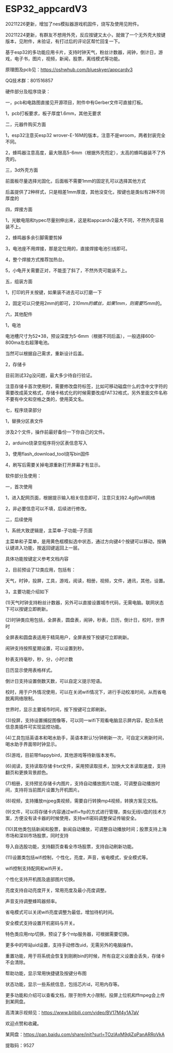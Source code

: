 # ESP32_appcardV3



20211226更新，增加了nes模拟器游戏机固件，烧写及使用见附件。



 

20211224更新，有群友不想用外壳，反应按键又太小，就做了一个无外壳大按键版本，见附件，未验证，有打过后的评论区帮忙回复一下。

 

 

基于esp32的多功能应用卡片，支持时钟天气，粉丝计数器，闹钟，倒计日，游戏，电子书，图片，视频，新闻，股票，离线模式等功能。

原理图及pcb见：https://oshwhub.com/blueskyer/appcardv3      

QQ技术群：801516857

硬件部分及程序烧录：

一，pcb和电路图直接见开源项目，附件中有Gerber文件可直接打板。

1，pcb打板要求，板子厚度1.6mm，其他无要求

二，元器件购买方面

1，esp32注意买esp32 wrover-E-16M的版本，注意不是wroom，两者封装完全不同。

2，蜂鸣器注意高度，最大限高5-6mm（根据外壳而定），太高的蜂鸣器装不了外壳的。

三，3d外壳方面

前面板尽量选择光固化，后面板不需要1mm的固定孔可以选择其他方式

后盖提供了2种样式，只是相差1mm厚度，其他没变化，按键也是类似有2种不同厚度的

四，焊接方面

1，光敏电阻和typec尽量别伸出来，这是和appcardv2最大不同，不然外壳容易装不上。

2，蜂鸣器多余引脚需要剪掉

3，电池座不用焊接，那是定位用的，直接焊接电池引线即可。

4，整个焊接方式推荐加热台。

5，小龟开关需要正对，不能歪了斜了，不然外壳可能装不上。

五，组装方面

1，打印的开关按键，如果装不进去可以打磨一下

2，固定可以只使用2mm的即可，2*10mm的螺丝，如果1mm，则需要1*5mm的。

六，其他配件

1，电池

电池槽尺寸为52*38，预设深度为5-6mm（根据不同后盖），一般选择600-800ma左右超薄电池。

当然可以根据自己需求，重新设计后盖。

2，存储卡

目前测试32g没问题，最大多少待自行验证。

注意存储卡首次使用时，需要修改盘符标签，比如可移动磁盘什么的含中文字符的需要改成英文格式，存储卡格式化的时候需要改成FAT32格式，另外里面文件名称不要有中文和空格之类的，使用英文名。

七，程序烧录部分

1，替换分区表文件

涉及2个文件，操作前最好备份一下你自己的文件。

2，arduino烧录空程序将分区表信息写入

3，使用flash_download_tool烧写bin固件

4，刷写后需要关掉电源重新打开屏幕才有显示。

 

软件部分及使用：

一，首次使用

1，进入配网页面，根据提示输入相关信息即可，注意只支持2.4g的wifi网络

2，非必要信息可以不填，后续进行修改。

二，后续使用

1，系统大致逻辑是，主菜单-子功能-子页面

  主菜单和子菜单，是用黄色框模拟选中状态，通过方向键4个按键可以移动，按确认键进入功能，按返回键返回上一层。

  具体功能按键定义参考文档内容

2，目前预设了12类应用，包括有：

天气，时钟，投屏，工具，游戏，阅读，相册，视频，文件，通讯，其他，设置。

3，主要功能介绍如下

(1)天气时钟支持粉丝计数器，另外可以直接设置城市代码，无需电脑。联网状态下可以按键立即刷新。

(2)时钟类应用包括，全屏表，圆盘表，闹钟，秒表，日历，倒计日，校时，世界时

全屏表和圆盘表适用于精简用户，全屏表按下按键可立即刷新。

闹钟支持按照星期设置，可以设置到秒。

秒表支持毫秒，秒，分，小时计数

日历显示使用表格样式。

倒计日支持设置倒数天数，可以自定义提示短语。

校时，用于户外情况使用，可以在关闭wifi情况下，进行手动校准时间，从而省电脱离网络限制。

世界时，显示主要城市时间，按下按键可立即刷新。

(3)投屏，支持设置捕捉图像等，可以同一wifi下观看电脑显示屏内容，配合系统信息类插件可实现监控功能。

(4)工具包括英语本和喝水助手，英语本默认1分钟刷新一次，可自定义刷新时间，喝水助手界面带时钟显示。

(5)游戏，目前带flappybird，其他游戏等待新版本发布。

(6)阅读，支持读取存储卡txt文件，采用预读取技术，加快大文本读取速度，支持翻页和更换背景颜色。

(7)相册，支持预览存储卡内图片，支持自动播放图片功能，可调整自动播放时间，支持将当前图片设置为开机图片。

(8)视频，支持播放mjpeg类视频，需要自行转换mp4视频，转换方案见文档。

(9)文件，可以将存储卡内容通过wifi+ftp的方式进行管理，类似无线U盘的技术方案，方便没有读卡器的时候使用，支持wifi密码调整保证传输安全。

(10)其他类包括新闻和股票，新闻自动播放，可调整自动播放时间；股票支持上海市场和深圳市场股票，同时支持

导入自选股功能，支持翻页查看全市场股票，支持自动刷新功能。

(11)设置类包括wifi控制，个性化，亮度，声音，省电模式，安全模式等。

wifi控制支持配网和wifi开关。

个性化支持开机图及底部图片切换。

亮度支持自动亮度开关，常用亮度及最小亮度调整。

声音支持调整蜂鸣器频率。

省电模式可以关闭wifi亮度调整为最低，增加待机时间。

安全模式支持设置开机密码与开关。

特色类应用ntp切换，预设了多个ntp服务器，可根据需要切换。

更多中的哔站uid设置，支持手动修改uid，无需另外的电脑操作。

重置功能，用于将系统会恢复到刚刷bin的时候，所有自定义设置会丢失，存储卡不会清除。

帮助功能，显示常用快捷键及按键分布图

状态功能，显示一些系统信息，包括芯片id，可用内存等。

 

 

更多功能和介绍可以查看文档，限于附件大小限制，投屏上位机和ffmpeg会上传到某网盘。

 

高清演示视频见：https://www.bilibili.com/video/BV17M4y1A7aV

 

欢迎点赞和收藏。

 

某网盘：https://pan.baidu.com/share/init?surl=TOzIAxM9djZqPanARRoVkA

提取码：9527
